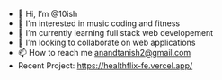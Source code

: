 - 👋 Hi, I’m @10ish
- 👀 I’m interested in music coding and fitness
- 🌱 I’m currently learning full stack web developement
- 💞️ I’m looking to collaborate on web applications
- 📫 How to reach me anandtanish2@gmail.com
-  Recent Project: https://healthflix-fe.vercel.app/

<!---
10ish/10ish is a ✨ special ✨ repository because its `README.md` (this file) appears on your GitHub profile.
You can click the Preview link to take a look at your changes.
--->
